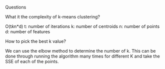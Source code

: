 Questions

What it the complexity of k-means clustering?

O(t*k*n*d)
    t: number of iterations 
    k: number of centroids 
    n: number of points
    d: number of features

How to pick the best k value?

We can use the elbow method to determine the number of k. This can be done through running the algorithm many times for different K and take the SSE of each of the points. 

